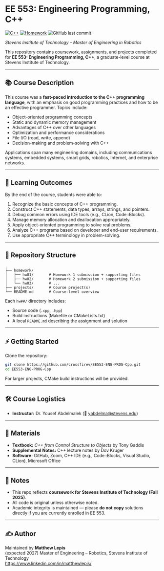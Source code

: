# EE 553: Engineering Programming, C++  
[![C++](https://img.shields.io/badge/language-C++17-blue.svg)](https://github.com/crossfirev/EE553-ENG-PROG-Cpp/blob/main/.clang-format)
[![Homework](https://img.shields.io/badge/homework-issues-5319e7)](https://github.com/crossfirev/EE553-ENG-PROG-Cpp/issues?q=is%3Aissue+label%3Ahomework)
![GitHub last commit](https://img.shields.io/github/last-commit/crossfirev/EE553-ENG-PROG-Cpp)

*Stevens Institute of Technology – Master of Engineering in Robotics*  

This repository contains coursework, assignments, and projects completed for **EE 553: Engineering Programming, C++**, a graduate-level course at Stevens Institute of Technology.  

---

## 📚 Course Description
This course was a **fast-paced introduction to the C++ programming language**, with an emphasis on good programming practices and how to be an effective programmer. Topics include:  
- Object-oriented programming concepts  
- Static and dynamic memory management  
- Advantages of C++ over other languages  
- Optimization and performance considerations  
- File I/O (read, write, append)  
- Decision-making and problem-solving with C++  

Applications span many engineering domains, including communications systems, embedded systems, smart grids, robotics, Internet, and enterprise networks.  

---

## 🎯 Learning Outcomes
By the end of the course, students were able to:  
1. Recognize the basic concepts of C++ programming.  
2. Construct C++ statements, data types, arrays, strings, and pointers.  
3. Debug common errors using IDE tools (e.g., CLion, Code::Blocks).  
4. Manage memory allocation and deallocation appropriately.  
5. Apply object-oriented programming to solve real problems.  
6. Analyze C++ programs based on developer and end-user requirements.  
7. Use appropriate C++ terminology in problem-solving.  

---

## 📂 Repository Structure
```text
.
├── homework/       
│   ├── hw01/       # Homework 1 submission + supporting files
│   ├── hw02/       # Homework 2 submission + supporting files
│   └── hw03/       # ...
├── projects/       # Course project(s)
└── README.md       # Course-level overview
```

Each `hw##/` directory includes:  
- Source code (`.cpp`, `.hpp`)  
- Build instructions (Makefile or CMakeLists.txt)  
- A local `README.md` describing the assignment and solution  

---

## ⚡ Getting Started
Clone the repository:  
```bash
git clone https://github.com/crossfirev/EE553-ENG-PROG-Cpp.git
cd EE553-ENG-PROG-Cpp
```

<!-- Compile using `g++` (or your compiler of choice):  
```bash
g++ -std=c++17 -Wall -Wextra -o program main.cpp
./program
``` -->

For larger projects, CMake build instructions will be provided.  

---

## 🛠 Course Logistics
- **Instructor:** Dr. Yousef Abdelmalek (📧 yabdelma@stevens.edu)

---

## 📖 Materials
- **Textbook:** *C++ from Control Structure to Objects* by Tony Gaddis  
- **Supplemental Notes:** C++ lecture notes by Dov Kruger  
- **Software:** GitHub, Zoom, C++ IDE (e.g., Code::Blocks, Visual Studio, CLion), Microsoft Office 

---

## 📖 Notes
- This repo reflects **coursework for Stevens Institute of Technology (Fall 2025)**.  
- All code is original unless otherwise noted.  
- Academic integrity is maintained — please **do not copy** solutions directly if you are currently enrolled in EE 553.  

---

## ✍️ Author
Maintained by **Matthew Lepis**  
(expected 2027) Master of Engineering – Robotics, Stevens Institute of Technology  
https://www.linkedin.com/in/matthewlepis/ 
